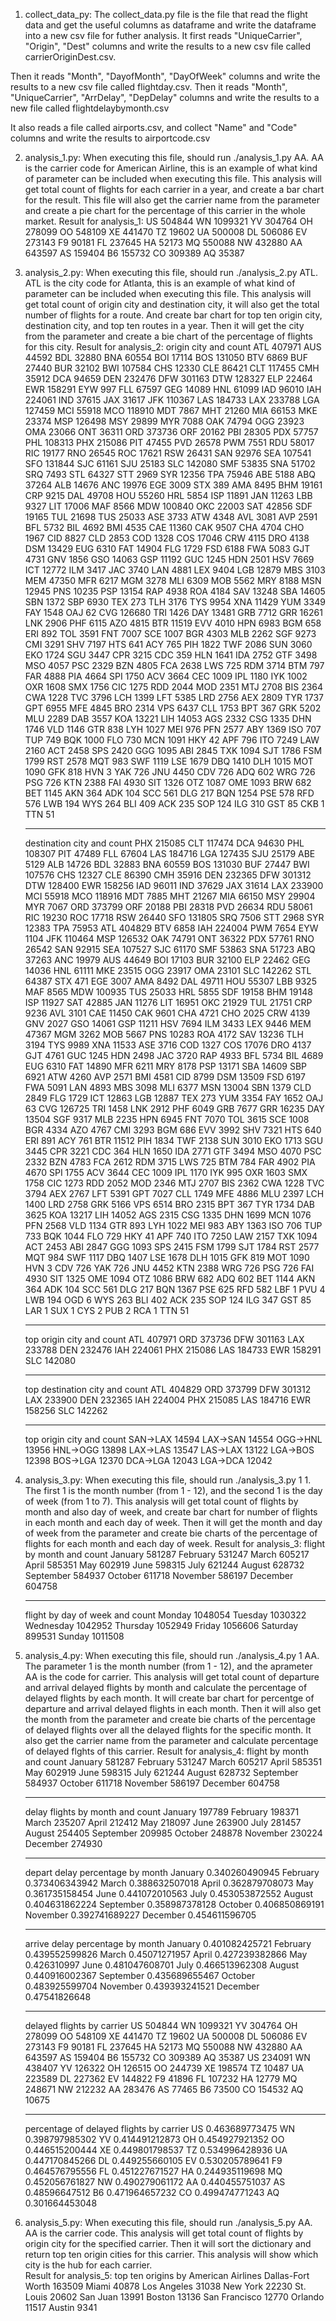 1. collect_data_py:
  The collect_data.py file is the file that read the flight data and get the useful columns as dataframe and write the dataframe into
  a new csv file for futher analysis. It first reads "UniqueCarrier", "Origin", "Dest" columns and write the results to a new csv file
  called carrierOriginDest.csv.

  Then it reads "Month", "DayofMonth", "DayOfWeek" columns and write the results to a new csv file called flightday.csv.
  Then it reads "Month", "UniqueCarrier", "ArrDelay", "DepDelay" columns and write the results to a new file called                       flightdelaybymonth.csv

  It also reads a file called airports.csv, and collect "Name" and "Code" columns and write the results to airportcode.csv

2. analysis_1.py:
  When executing this file, should run ./analysis_1.py AA. AA is the carrier code for American Airline, this is an example of what kind
  of parameter can be included when executing this file. This analysis will get total count of flights for each carrier in a year, and 
  create a bar chart for the result. This file will also get the carrier name from the parameter and create a pie chart for the           percentage of this carrier in the whole market. 
  Result for analysis_1: 
    US
    504844
    WN
    1099321
    YV
    304764
    OH
    278099
    OO
    548109
    XE
    441470
    TZ
    19602
    UA
    500008
    DL
    506086
    EV
    273143
    F9
    90181
    FL
    237645
    HA
    52173
    MQ
    550088
    NW
    432880
    AA
    643597
    AS
    159404
    B6
    155732
    CO
    309389
    AQ
    35387
    
3. analysis_2.py:
  When executing this file, should run ./analysis_2.py ATL. ATL is the city code for Atlanta, this is an example of what kind of         parameter can be included when executing this file. This analysis will get total count of origin city and destination city, it
  will also get the total number of flights for a route. And create bar chart for top ten origin city, destination city, and top ten     routes in a year. Then it will get the city from the parameter and create a bie chart of the percentage of flights for this city. 
  Result for analysis_2:
  origin city and count
    ATL
    407971
    AUS
    44592
    BDL
    32880
    BNA
    60554
    BOI
    17114
    BOS
    131050
    BTV
    6869
    BUF
    27440
    BUR
    32102
    BWI
    107584
    CHS
    12330
    CLE
    86421
    CLT
    117455
    CMH
    35912
    DCA
    94659
    DEN
    232476
    DFW
    301163
    DTW
    128327
    ELP
    22464
    EWR
    158291
    EYW
    997
    FLL
    67597
    GEG
    14089
    HNL
    61099
    IAD
    96010
    IAH
    224061
    IND
    37615
    JAX
    31617
    JFK
    110367
    LAS
    184733
    LAX
    233788
    LGA
    127459
    MCI
    55918
    MCO
    118910
    MDT
    7867
    MHT
    21260
    MIA
    66153
    MKE
    23374
    MSP
    126498
    MSY
    29899
    MYR
    7088
    OAK
    74794
    OGG
    23923
    OMA
    23066
    ONT
    36311
    ORD
    373736
    ORF
    20162
    PBI
    28305
    PDX
    57757
    PHL
    108313
    PHX
    215086
    PIT
    47455
    PVD
    26578
    PWM
    7551
    RDU
    58017
    RIC
    19177
    RNO
    26545
    ROC
    17621
    RSW
    26431
    SAN
    92976
    SEA
    107541
    SFO
    131844
    SJC
    61161
    SJU
    25183
    SLC
    142080
    SMF
    53835
    SNA
    51702
    SRQ
    7493
    STL
    64327
    STT
    2969
    SYR
    12356
    TPA
    75946
    ABE
    5188
    ABQ
    37264
    ALB
    14676
    ANC
    19976
    EGE
    3009
    STX
    389
    AMA
    8495
    BHM
    19161
    CRP
    9215
    DAL
    49708
    HOU
    55260
    HRL
    5854
    ISP
    11891
    JAN
    11263
    LBB
    9327
    LIT
    17006
    MAF
    8566
    MDW
    100840
    OKC
    22003
    SAT
    42856
    SDF
    19165
    TUL
    21698
    TUS
    25033
    ASE
    3733
    ATW
    4348
    AVL
    3081
    AVP
    2591
    BFL
    5732
    BIL
    4692
    BMI
    4535
    CAE
    11360
    CAK
    9507
    CHA
    4704
    CHO
    1967
    CID
    8827
    CLD
    2853
    COD
    1328
    COS
    17046
    CRW
    4115
    DRO
    4138
    DSM
    13429
    EUG
    6310
    FAT
    14904
    FLG
    1729
    FSD
    6188
    FWA
    5083
    GJT
    4731
    GNV
    1856
    GSO
    14063
    GSP
    11192
    GUC
    1245
    HDN
    2501
    HSV
    7669
    ICT
    12772
    ILM
    3417
    JAC
    3740
    LAN
    4881
    LEX
    9404
    LGB
    12879
    MBS
    3103
    MEM
    47350
    MFR
    6217
    MGM
    3278
    MLI
    6309
    MOB
    5562
    MRY
    8188
    MSN
    12945
    PNS
    10235
    PSP
    13154
    RAP
    4938
    ROA
    4184
    SAV
    13248
    SBA
    14605
    SBN
    1372
    SBP
    6930
    TEX
    273
    TLH
    3176
    TYS
    9954
    XNA
    11429
    YUM
    3349
    FAY
    1548
    OAJ
    62
    CVG
    126680
    TRI
    1426
    DAY
    13481
    GRB
    7712
    GRR
    16261
    LNK
    2906
    PHF
    6115
    AZO
    4815
    BTR
    11519
    EVV
    4010
    HPN
    6983
    BGM
    658
    ERI
    892
    TOL
    3591
    FNT
    7007
    SCE
    1007
    BGR
    4303
    MLB
    2262
    SGF
    9273
    CMI
    3291
    SHV
    7197
    HTS
    641
    ACY
    765
    PIH
    1822
    TWF
    2086
    SUN
    3060
    EKO
    1724
    SGU
    3447
    CPR
    3215
    CDC
    359
    HLN
    1641
    IDA
    2752
    GTF
    3498
    MSO
    4057
    PSC
    2329
    BZN
    4805
    FCA
    2638
    LWS
    725
    RDM
    3714
    BTM
    797
    FAR
    4888
    PIA
    4664
    SPI
    1750
    ACV
    3664
    CEC
    1009
    IPL
    1180
    IYK
    1002
    OXR
    1608
    SMX
    1756
    CIC
    1275
    RDD
    2044
    MOD
    2351
    MTJ
    2708
    BIS
    2364
    CWA
    1228
    TVC
    3796
    LCH
    1399
    LFT
    5385
    LRD
    2756
    AEX
    2809
    TYR
    1737
    GPT
    6955
    MFE
    4845
    BRO
    2314
    VPS
    6437
    CLL
    1753
    BPT
    367
    GRK
    5202
    MLU
    2289
    DAB
    3557
    KOA
    13221
    LIH
    14053
    AGS
    2332
    CSG
    1335
    DHN
    1746
    VLD
    1146
    GTR
    838
    LYH
    1027
    MEI
    976
    PFN
    2577
    ABY
    1369
    ISO
    707
    TUP
    749
    BQK
    1000
    FLO
    730
    MCN
    1091
    HKY
    42
    APF
    796
    ITO
    7249
    LAW
    2160
    ACT
    2458
    SPS
    2420
    GGG
    1095
    ABI
    2845
    TXK
    1094
    SJT
    1786
    FSM
    1799
    RST
    2578
    MQT
    983
    SWF
    1119
    LSE
    1679
    DBQ
    1410
    DLH
    1015
    MOT
    1090
    GFK
    818
    HVN
    3
    YAK
    726
    JNU
    4450
    CDV
    726
    ADQ
    602
    WRG
    726
    PSG
    726
    KTN
    2388
    FAI
    4930
    SIT
    1326
    OTZ
    1087
    OME
    1093
    BRW
    682
    BET
    1145
    AKN
    364
    ADK
    104
    SCC
    561
    DLG
    217
    BQN
    1254
    PSE
    578
    RFD
    576
    LWB
    194
    WYS
    264
    BLI
    409
    ACK
    235
    SOP
    124
    ILG
    310
    GST
    85
    CKB
    1
    TTN
    51
    **************************************************
    destination city and count
    PHX
    215085
    CLT
    117474
    DCA
    94630
    PHL
    108307
    PIT
    47489
    FLL
    67604
    LAS
    184716
    LGA
    127435
    SJU
    25179
    ABE
    5129
    ALB
    14726
    BDL
    32883
    BNA
    60559
    BOS
    131030
    BUF
    27447
    BWI
    107576
    CHS
    12327
    CLE
    86390
    CMH
    35916
    DEN
    232365
    DFW
    301312
    DTW
    128400
    EWR
    158256
    IAD
    96011
    IND
    37629
    JAX
    31614
    LAX
    233900
    MCI
    55918
    MCO
    118916
    MDT
    7885
    MHT
    21267
    MIA
    66150
    MSY
    29904
    MYR
    7067
    ORD
    373799
    ORF
    20188
    PBI
    28318
    PVD
    26634
    RDU
    58061
    RIC
    19230
    ROC
    17718
    RSW
    26440
    SFO
    131805
    SRQ
    7506
    STT
    2968
    SYR
    12383
    TPA
    75953
    ATL
    404829
    BTV
    6858
    IAH
    224004
    PWM
    7654
    EYW
    1104
    JFK
    110464
    MSP
    126532
    OAK
    74791
    ONT
    36322
    PDX
    57761
    RNO
    26542
    SAN
    92915
    SEA
    107527
    SJC
    61170
    SMF
    53863
    SNA
    51723
    ABQ
    37263
    ANC
    19979
    AUS
    44649
    BOI
    17103
    BUR
    32100
    ELP
    22462
    GEG
    14036
    HNL
    61111
    MKE
    23515
    OGG
    23917
    OMA
    23101
    SLC
    142262
    STL
    64387
    STX
    471
    EGE
    3007
    AMA
    8492
    DAL
    49711
    HOU
    55307
    LBB
    9325
    MAF
    8565
    MDW
    100935
    TUS
    25033
    HRL
    5855
    SDF
    19158
    BHM
    19148
    ISP
    11927
    SAT
    42885
    JAN
    11276
    LIT
    16951
    OKC
    21929
    TUL
    21751
    CRP
    9236
    AVL
    3101
    CAE
    11450
    CAK
    9601
    CHA
    4721
    CHO
    2025
    CRW
    4139
    GNV
    2027
    GSO
    14061
    GSP
    11211
    HSV
    7694
    ILM
    3433
    LEX
    9446
    MEM
    47367
    MGM
    3262
    MOB
    5667
    PNS
    10283
    ROA
    4172
    SAV
    13236
    TLH
    3194
    TYS
    9989
    XNA
    11533
    ASE
    3716
    COD
    1327
    COS
    17076
    DRO
    4137
    GJT
    4761
    GUC
    1245
    HDN
    2498
    JAC
    3720
    RAP
    4933
    BFL
    5734
    BIL
    4689
    EUG
    6310
    FAT
    14890
    MFR
    6211
    MRY
    8178
    PSP
    13171
    SBA
    14609
    SBP
    6921
    ATW
    4260
    AVP
    2571
    BMI
    4581
    CID
    8799
    DSM
    13509
    FSD
    6197
    FWA
    5091
    LAN
    4893
    MBS
    3098
    MLI
    6377
    MSN
    13004
    SBN
    1379
    CLD
    2849
    FLG
    1729
    ICT
    12863
    LGB
    12887
    TEX
    273
    YUM
    3354
    FAY
    1652
    OAJ
    63
    CVG
    126725
    TRI
    1458
    LNK
    2912
    PHF
    6049
    GRB
    7677
    GRR
    16235
    DAY
    13504
    SGF
    9317
    MLB
    2235
    HPN
    6945
    FNT
    7070
    TOL
    3615
    SCE
    1008
    BGR
    4334
    AZO
    4767
    CMI
    3293
    BGM
    686
    EVV
    3992
    SHV
    7321
    HTS
    640
    ERI
    891
    ACY
    761
    BTR
    11512
    PIH
    1834
    TWF
    2138
    SUN
    3010
    EKO
    1713
    SGU
    3445
    CPR
    3221
    CDC
    364
    HLN
    1650
    IDA
    2771
    GTF
    3494
    MSO
    4070
    PSC
    2332
    BZN
    4783
    FCA
    2612
    RDM
    3715
    LWS
    725
    BTM
    784
    FAR
    4902
    PIA
    4670
    SPI
    1755
    ACV
    3644
    CEC
    1009
    IPL
    1170
    IYK
    995
    OXR
    1603
    SMX
    1758
    CIC
    1273
    RDD
    2052
    MOD
    2346
    MTJ
    2707
    BIS
    2362
    CWA
    1228
    TVC
    3794
    AEX
    2767
    LFT
    5391
    GPT
    7027
    CLL
    1749
    MFE
    4886
    MLU
    2397
    LCH
    1400
    LRD
    2758
    GRK
    5166
    VPS
    6514
    BRO
    2315
    BPT
    367
    TYR
    1734
    DAB
    3625
    KOA
    13217
    LIH
    14052
    AGS
    2315
    CSG
    1335
    DHN
    1699
    MCN
    1076
    PFN
    2568
    VLD
    1134
    GTR
    893
    LYH
    1022
    MEI
    983
    ABY
    1363
    ISO
    706
    TUP
    733
    BQK
    1044
    FLO
    729
    HKY
    41
    APF
    740
    ITO
    7250
    LAW
    2157
    TXK
    1094
    ACT
    2453
    ABI
    2847
    GGG
    1093
    SPS
    2415
    FSM
    1799
    SJT
    1784
    RST
    2577
    MQT
    984
    SWF
    1117
    DBQ
    1407
    LSE
    1678
    DLH
    1015
    GFK
    819
    MOT
    1090
    HVN
    3
    CDV
    726
    YAK
    726
    JNU
    4452
    KTN
    2388
    WRG
    726
    PSG
    726
    FAI
    4930
    SIT
    1325
    OME
    1094
    OTZ
    1086
    BRW
    682
    ADQ
    602
    BET
    1144
    AKN
    364
    ADK
    104
    SCC
    561
    DLG
    217
    BQN
    1367
    PSE
    625
    RFD
    582
    LBF
    1
    PVU
    4
    LWB
    194
    OGD
    6
    WYS
    263
    BLI
    402
    ACK
    235
    SOP
    124
    ILG
    347
    GST
    85
    LAR
    1
    SUX
    1
    CYS
    2
    PUB
    2
    RCA
    1
    TTN
    51
    **************************************************
    top origin city and count
    ATL 407971
    ORD 373736
    DFW 301163
    LAX 233788
    DEN 232476
    IAH 224061
    PHX 215086
    LAS 184733
    EWR 158291
    SLC 142080
    **************************************************
    top destination city and count
    ATL 404829
    ORD 373799
    DFW 301312
    LAX 233900
    DEN 232365
    IAH 224004
    PHX 215085
    LAS 184716
    EWR 158256
    SLC 142262
    ***************************************************
    top origin city and count
    SAN->LAX 14594
    LAX->SAN 14554
    OGG->HNL 13956
    HNL->OGG 13898
    LAX->LAS 13547
    LAS->LAX 13122
    LGA->BOS 12398
    BOS->LGA 12370
    DCA->LGA 12043
    LGA->DCA 12042
    
4. analysis_3.py:
  When executing this file, should run ./analysis_3.py 1 1. The first 1 is the month number (from 1 - 12), and the second 1 is the day   of week (from 1 to 7). This analysis will get total count of flights by month and also day of week, and create bar chart for number     of flights in each month and each day of week. Then it will get the month and day of week from the parameter and create bie charts of   the percentage of flights for each month and each day of week. 
  Result for analysis_3:
    flight by month and count
    January
    581287
    February
    531247
    March
    605217
    April
    585351
    May
    602919
    June
    598315
    July
    621244
    August
    628732
    September
    584937
    October
    611718
    November
    586197
    December
    604758
    **************************************************
    flight by day of week and count
    Monday
    1048054
    Tuesday
    1030322
    Wednesday
    1042952
    Thursday
    1052949
    Friday
    1056606
    Saturday
    899531
    Sunday
    1011508
    
5. analysis_4.py:
  When executing this file, should run ./analysis_4.py 1 AA. The parameter 1 is the month number (from 1 - 12), and the aprameter AA is   the code for carrier. This analysis will get total count of departure and arrival delayed flights by month and calculate the           percentage of delayed flights by each month. It will create bar chart for percentge of departure and arrival delayed flights in each   month. Then it will also get the month from the parameter and create bie charts of the percentage of delayed flights over all the       delayed flights for the specific month. It also get the carrier name from the parameter and calculate percentage of delayed flghts of   this carrier.
  Result for analysis_4:
    flight by month and count
    January
    581287
    February
    531247
    March
    605217
    April
    585351
    May
    602919
    June
    598315
    July
    621244
    August
    628732
    September
    584937
    October
    611718
    November
    586197
    December
    604758
    ************************************
    delay flights by month and count
    January
    197789
    February
    198371
    March
    235207
    April
    212412
    May
    218097
    June
    263900
    July
    281457
    August
    254405
    September
    209985
    October
    248878
    November
    230224
    December
    274930
    ****************************
    depart delay percentage by month
    January
    0.340260490945
    February
    0.373406343942
    March
    0.388632507018
    April
    0.362879708073
    May
    0.361735158454
    June
    0.441072010563
    July
    0.453053872552
    August
    0.404631862224
    September
    0.358987378128
    October
    0.406850869191
    November
    0.392741689227
    December
    0.454611596705
    ****************************
    arrive delay percentage by month
    January
    0.401082425721
    February
    0.439552599826
    March
    0.45071271957
    April
    0.427239382866
    May
    0.426310997
    June
    0.481047608701
    July
    0.466513962308
    August
    0.440916002367
    September
    0.435689655467
    October
    0.483925599704
    November
    0.439393241521
    December
    0.47541826648

    ************************************
    delayed flights by carrier
    US
    504844
    WN
    1099321
    YV
    304764
    OH
    278099
    OO
    548109
    XE
    441470
    TZ
    19602
    UA
    500008
    DL
    506086
    EV
    273143
    F9
    90181
    FL
    237645
    HA
    52173
    MQ
    550088
    NW
    432880
    AA
    643597
    AS
    159404
    B6
    155732
    CO
    309389
    AQ
    35387
    US
    234091
    WN
    438407
    YV
    126322
    OH
    126515
    OO
    244739
    XE
    198574
    TZ
    10487
    UA
    223589
    DL
    227362
    EV
    144822
    F9
    41896
    FL
    107232
    HA
    12779
    MQ
    248671
    NW
    212232
    AA
    283476
    AS
    77465
    B6
    73500
    CO
    154532
    AQ
    10675
    ******************************
    percentage of delayed flights by carrier
    US
    0.463689773475
    WN
    0.398797985302
    YV
    0.414491212873
    OH
    0.454927921352
    OO
    0.446515200444
    XE
    0.449801798537
    TZ
    0.534996428936
    UA
    0.447170845266
    DL
    0.449255660105
    EV
    0.530205789641
    F9
    0.464576795556
    FL
    0.451227671527
    HA
    0.244935119698
    MQ
    0.452056761827
    NW
    0.490279061172
    AA
    0.440455751037
    AS
    0.48596647512
    B6
    0.471964657232
    CO
    0.499474771243
    AQ
    0.301664453048

6. analysis_5.py:
  When executing this file, should run ./analysis_5.py AA. AA is the carrier code. This analysis will get total count of flights by       origin city for the specified carrier. Then it will sort the dictionary and return top ten origin cities for this carrier. This         analysis will show which city is the hub for each carrier.  
  Result for analysis_5:
    top ten origins by American Airlines
    Dallas-Fort Worth 163509
    Miami 40878
    Los Angeles 31038
    New York 22230
    St. Louis 20602
    San Juan 13991
    Boston 13136
    San Francisco 12770
    Orlando 11517
    Austin 9341
